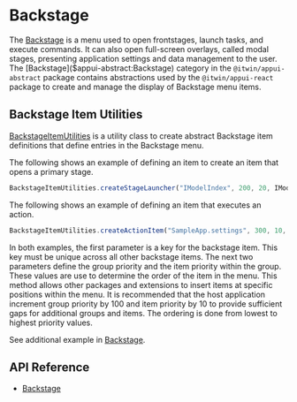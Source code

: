 # Backstage

The [Backstage]($appui-abstract:Backstage) is a menu used to open frontstages, launch tasks, and execute commands. It can also open full-screen overlays, called modal stages, presenting application settings and data management to the user. The [Backstage]($appui-abstract:Backstage) category in the `@itwin/appui-abstract` package contains abstractions used by the `@itwin/appui-react` package to create and manage the display of Backstage menu items.

## Backstage Item Utilities

[BackstageItemUtilities]($appui-abstract) is a utility class to create abstract Backstage item definitions that define entries in the Backstage menu.

The following shows an example of defining an item to create an item that opens a primary stage.

```ts
BackstageItemUtilities.createStageLauncher("IModelIndex", 200, 20, IModelApp.i18n.translate("SampleApp:backstage.imodelindex"), undefined, "icon-placeholder"),
```

The following shows an example of defining an item that executes an action.

```ts
BackstageItemUtilities.createActionItem("SampleApp.settings", 300, 10, () => FrontstageManager.openModalFrontstage(new SettingsModalFrontstage()), IModelApp.i18n.translate("SampleApp:backstage.testFrontstage6"), undefined, "icon-placeholder"),
```

In both examples, the first parameter is a key for the backstage item. This key must be unique across all other backstage items. The next two parameters define the group priority and the item priority within the group.  These values are use to determine the order of the item in the menu. This method allows other packages and extensions to insert items at specific positions within the menu.  It is recommended that the host application increment group priority by 100 and item priority by 10 to provide sufficient gaps for additional groups and items. The ordering is done from lowest to highest priority values.

See additional example in [Backstage](../../../learning/ui/appui/appui-react/Backstage.md).

## API Reference

- [Backstage]($appui-abstract:Backstage)
